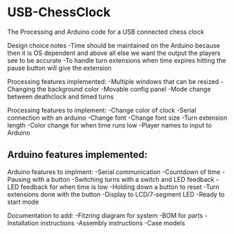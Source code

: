 USB-ChessClock
==============

The Processing and Arduino code for a USB connected chess clock

Design choice notes
-Time should be maintained on the Arduino because then it is OS dependent and above all else we want the output the players see to be accurate
-To handle turn extensions when time expires hitting the pause button will give the extension


Processing features implemented:
-Multiple windows that can be resized
-Changing the background color
-Movable config panel
-Mode change between deathclock and timed turns

Processing features to implement:
-Change color of clock
-Serial connection with an arduino
-Change font
-Change font size
-Turn extension length
-Color change for when time runs low
-Player names to input to Arduino

Arduino features implemented:
-

Arduino features to implment:
-Serial communication
-Countdown of time
-Pausing with a button
-Switching turns with a switch and LED feedback
-LED feedback for when time is low
-Holding down a button to reset
-Turn extensions done with the button
-Display to LCD/7-segment LED
-Ready to start mode

Documentation to add:
-Fitzring diagram for system
-BOM for parts
-Installation instructions
-Assembly instructions
-Case models
